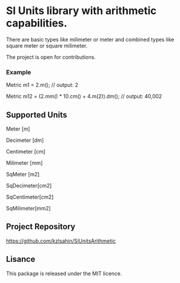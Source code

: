 # SI Units library with arithmetic capabilities.

There are basic types like milimeter or meter and combined types like square meter or square milimeter.

The project is open for contributions.

### Example

Metric m1 = 2.m();
// output: 2 <m>

Metric m12 = (2.mm() * 10.cm() + 4.m(2)).dm();
// output: 40,002 <dm2>

## Supported Units

Meter [m]

Decimeter [dm] 

Centimeter [cm]

Milimeter [mm] 

SqMeter [m2] 

SqDecimeter[cm2] 

SqCentimeter[cm2] 

SqMilimeter[mm2]

## Project Repository

https://github.com/kzlsahin/SiUnitsArithmetic

## Lisance

This package is released under the MIT licence.
